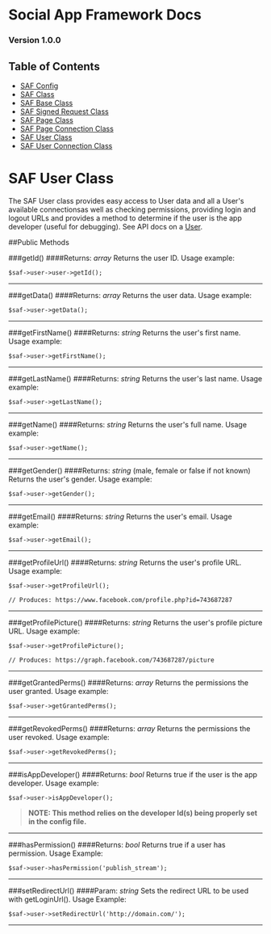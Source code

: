 # Social App Framework Docs
### Version 1.0.0

## Table of Contents

* [SAF Config](saf_config.md)
* [SAF Class](saf.md)
* [SAF Base Class](saf_base.md)
* [SAF Signed Request Class](saf_signed_request.md)
* [SAF Page Class](saf_page.md)
* [SAF Page Connection Class](saf_page_connection.md)
* [SAF User Class](saf_user.md)
* [SAF User Connection Class](saf_user_connection.md)

# SAF User Class
The SAF User class provides easy access to User data and all a User's available
connectionsas well as checking permissions, providing login and logout URLs 
and provides a method to determine if the user is the app developer (useful for 
debugging). See API docs on a [User](https://developers.facebook.com/docs/reference/api/user/).

##Public Methods

###getId()
####Returns: _array_
Returns the user ID. Usage example:

    $saf->user->user->getId();

***

###getData()
####Returns: _array_
Returns the user data. Usage example:

    $saf->user->getData();

***

###getFirstName()
####Returns: _string_
Returns the user's first name. Usage example:

    $saf->user->getFirstName();

***

###getLastName()
####Returns: _string_
Returns the user's last name. Usage example:

    $saf->user->getLastName();

***

###getName()
####Returns: _string_
Returns the user's full name. Usage example:

    $saf->user->getName();

***

###getGender()
####Returns: _string_ (male, female or false if not known)
Returns the user's gender. Usage example:

    $saf->user->getGender();

***

###getEmail()
####Returns: _string_
Returns the user's email. Usage example:

    $saf->user->getEmail();

***

###getProfileUrl()
####Returns: _string_
Returns the user's profile URL. Usage example:

    $saf->user->getProfileUrl();

    // Produces: https://www.facebook.com/profile.php?id=743687287

***

###getProfilePicture()
####Returns: _string_
Returns the user's profile picture URL. Usage example:

    $saf->user->getProfilePicture();

    // Produces: https://graph.facebook.com/743687287/picture

***

###getGrantedPerms()
####Returns: _array_
Returns the permissions the user granted. Usage example:

    $saf->user->getGrantedPerms();

***

###getRevokedPerms()
####Returns: _array_
Returns the permissions the user revoked. Usage example:

    $saf->user->getRevokedPerms();

***

###isAppDeveloper()
####Returns: _bool_
Returns true if the user is the app developer. Usage example:

    $saf->user->isAppDeveloper();

>**NOTE: This method relies on the developer Id(s) being properly set in the 
config file.**

***

###hasPermission()
####Returns: _bool_
Returns true if a user has permission. Usage Example:

    $saf->user->hasPermission('publish_stream');

***

###setRedirectUrl()
####Param: _string_
Sets the redirect URL to be used with getLoginUrl(). Usage Example:

    $saf->user->setRedirectUrl('http://domain.com/');

***

